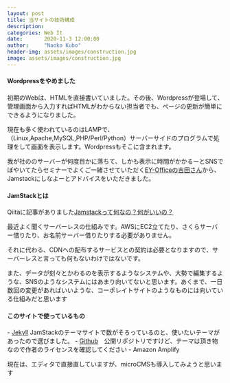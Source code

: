 ```yaml
---
layout: post
title: 当サイトの技術構成
description: 
categories: Web It
date:       2020-11-3 12:00:00
author:     "Naoko Kubo"
header-img: assets/images/construction.jpg
image: assets/images/construction.jpg
---
```


<h4 class="blogtitle">Wordpressをやめました</h4>
<p>初期のWebは、HTMLを直接書いていました。その後、Wordpressが登場して、管理画面から入力すればHTMLがわからない担当者でも、ページの更新が簡単にできるようになりました。</p>
<p>現在も多く使われているのはLAMPで、（Linux,Apache,MySQL,PHP/Perl/Python）サーバーサイドのプログラムで処理をして画面を表示します。Wordpressもそこに含まれます。</p>
<p>我が社ののサーバーが何度目かに落ちて、しかも表示に時間がかかるーとSNSでぼやいてたらセミナーでよくご一緒させていただく<a href="https://www.ey-office.com/blog_archive/2020/11/04/ey-office-site-will-try-to-get-into-jamstack-4/?fbclid=IwAR2OEJ3v2pO_jn8Z2cRQPT_UIy1URBeaA0P2tVXpdhrA-fsJlnqM3fg3CAA" target=_blank >EY-Officeの吉田さん</a>から、Jamstackにしなよーとアドバイスをいただきました。</p>
<h4 class="blogtitle">JamStackとは</h4>
<p>Qiitaに記事がありました<a href="https://qiita.com/ozaki25/items/4075d03278d1fb51cc37" target=_blank >Jamstackって何なの？何がいいの？</a></p>
<p>最近よく聞くサーバーレスの仕組みです。AWSにEC2立てたり、さくらサーバー借りたり、お名前サーバー借りたりする必要がありません。</p>
<p>それに代わる、CDNへの配布するサービスとの契約は必要となりますので、サーバーレスと言っても何もないわけではないです。</p>
<p>また、データが刻々とかわるのを表示するようなシステムや、大勢で編集するような、SNSのようなシステムにはあまり向いてないと思います。あくまで、一日数回の変更があればいいような、コーポレイトサイトのようなものには向いている仕組みだと思います</p>
<h4 class="blogtitle">このサイトで使っているもの</h4>
- <a href="http://jekyllrb-ja.github.io" target=_blank>Jekyll</a> JamStackのテーマサイトで数がそろっているのと、使いたいテーマがあったので選びました。
- <a href="https://github.com/NaokoKubo/InterruptWeb" target=_blank>Github</a>　公開リポジトリですけど、テーマは頂き物なので作者のライセンスを確認してください
- Amazon Amplify

<p>現在は、エディタで直接直していますが、microCMSも導入してみようと思います </p>

